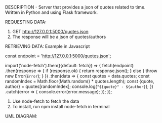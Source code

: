 DESCRIPTION - Server that provides a json of quotes related to time. Written in Python and using Flask framework. 

REQUESTING DATA: 
1) GET http://127.0.0.1:5000/quotes.json
2) The response will be a json of quotes/authors


RETRIEVING DATA: Example in Javascript

const endpoint = 'http://127.0.0.1:5000/quotes.json';

import('node-fetch').then(({default: fetch}) => 
{
    fetch(endpoint)
    .then(response => {
    if (response.ok) 
    {
        return response.json();
    }
    else 
    {
        throw new Error(`Error`);
    }
    })
    .then(data => 
    {
        const quotes = data.quotes;
        const randomIndex = Math.floor(Math.random() * quotes.length);
        const {quote, author} = quotes[randomIndex];
        console.log(`"${quote}" - ${author}`);
    })
    .catch(error => 
    {
      console.error(error.message);
    });
});

1) Use node-fetch to fetch the data
2) To install, run npm install node-fetch in terminal

UML DIAGRAM:

